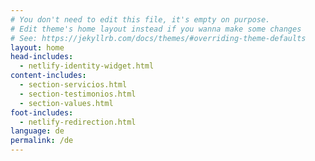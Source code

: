 ```yaml
---
# You don't need to edit this file, it's empty on purpose.
# Edit theme's home layout instead if you wanna make some changes
# See: https://jekyllrb.com/docs/themes/#overriding-theme-defaults
layout: home
head-includes:
  - netlify-identity-widget.html
content-includes:
  - section-servicios.html
  - section-testimonios.html
  - section-values.html
foot-includes:
  - netlify-redirection.html
language: de
permalink: /de
---
```

